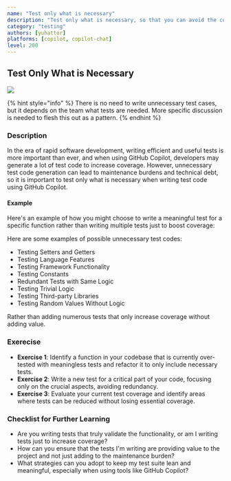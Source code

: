 ```yaml
---
name: "Test only what is necessary"
description: "Test only what is necessary, so that you can avoid the cost of maintaining unnecessary tests."
category: "testing"
authors: [yuhattor] 
platforms: [copilot, copilot-chat]
level: 200
---
```


## Test Only What is Necessary

[<img src="https://img.shields.io/badge/Lv0-Pattern_Idea-blueviolet">](https://github.com/orgs/AI-Native-Development/projects/1/)

{% hint style="info" %}
There is no need to write unnecessary test cases, but it depends on the team what tests are needed. More specific discussion is needed to flesh this out as a pattern.
{% endhint %}

### Description

In the era of rapid software development, writing efficient and useful tests is more important than ever, and when using GitHub Copilot, developers may generate a lot of test code to increase coverage. However, unnecessary test code generation can lead to maintenance burdens and technical debt, so it is important to test only what is necessary when writing test code using GitHub Copilot.

#### Example

Here's an example of how you might choose to write a meaningful test for a specific function rather than writing multiple tests just to boost coverage:

Here are some examples of possible unnecessary test codes:

- Testing Setters and Getters
- Testing Language Features
- Testing Framework Functionality
- Testing Constants
- Redundant Tests with Same Logic
- Testing Trivial Logic
- Testing Third-party Libraries
- Testing Random Values Without Logic

Rather than adding numerous tests that only increase coverage without adding value.

### Exerecise

- **Exercise 1**: Identify a function in your codebase that is currently over-tested with meaningless tests and refactor it to only include necessary tests.
- **Exercise 2**: Write a new test for a critical part of your code, focusing only on the crucial aspects, avoiding redundancy.
- **Exercise 3**: Evaluate your current test coverage and identify areas where tests can be reduced without losing essential coverage.

### Checklist for Further Learning

- Are you writing tests that truly validate the functionality, or am I writing tests just to increase coverage?
- How can you ensure that the tests I'm writing are providing value to the project and not just adding to the maintenance burden?
- What strategies can you adopt to keep my test suite lean and meaningful, especially when using tools like GitHub Copilot?
